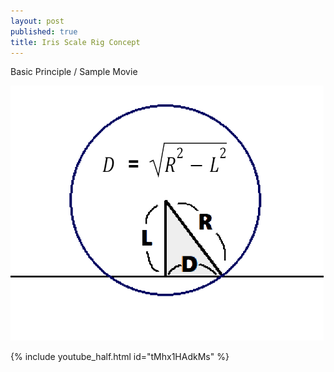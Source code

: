 ```yaml
---
layout: post
published: true
title: Iris Scale Rig Concept
---
```


Basic Principle / Sample Movie

<img src="/images/Iris_Scale_Basic_Principle.png"/>

<!-- 일반적인 비디오 링크와 달리 이미지 옆에 붙일 수 없는 듯 -->
{% include youtube_half.html id="tMhx1HAdkMs" %}



<script src="https://gist.github.com/ki68/a789a57f3d8e5c06d00dadf0e47a55ab.js"></script>

